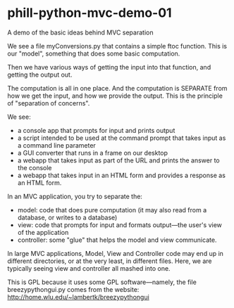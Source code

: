 # phill-python-mvc-demo-01
A demo of the basic ideas behind MVC separation 

We see a file myConversions.py that contains a simple ftoc function.   This is our "model", something that does some basic computation.

Then we have various ways of getting the input into that function, and getting the output out.

The computation is all in one place.    And the computation is SEPARATE from how we get the input, and how we provide the output.    This is the principle of "separation of concerns".

We see:

* a console app that prompts for input and prints output
* a script intended to be used at the command prompt that takes input as a command line parameter
* a GUI converter that runs in a frame on our desktop
* a webapp that takes input as part of the URL and prints the answer to the console
* a webapp that takes input in an HTML form and provides a response as an HTML form.

In an MVC application, you try to separate the:
* model: code that does pure computation (it may also read from a database, or writes to a database)
* view: code that prompts for input and formats output&mdash;the user's view of the application
* controller: some "glue" that helps the model and view communicate.

In large MVC applications, Model, View and Controller code may end up in different directories, or at the very least, in different files.  Here, we are typically seeing view and controller all mashed into one.

This is GPL because it uses some GPL software&mdash;namely, the file breezypythongui.py comes from the website: http://home.wlu.edu/~lambertk/breezypythongui

